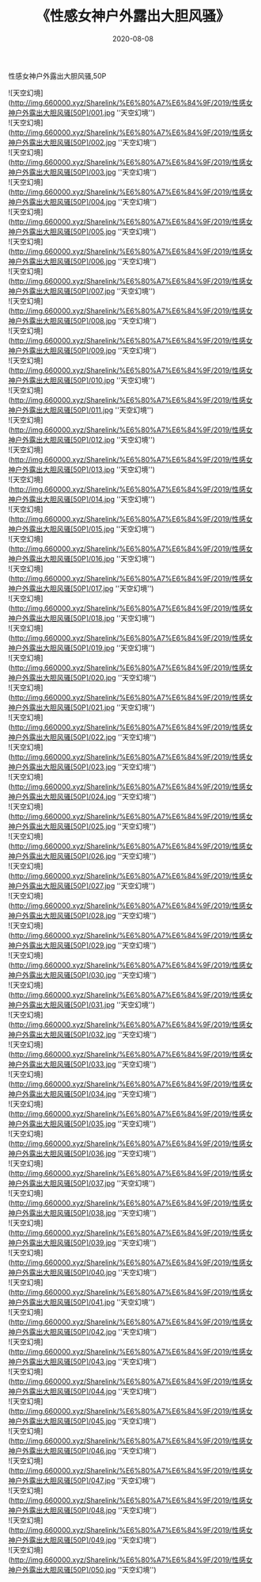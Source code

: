 ﻿---
layout: post
title:  《性感女神户外露出大胆风骚》
date:   2020-08-08
img: http://img.660000.xyz/Sharelink/%E6%80%A7%E6%84%9F/2019/性感女神户外露出大胆风骚[50P]/000.jpg
categories: [美女, 性感, 泳衣]
---

性感女神户外露出大胆风骚,50P

![天空幻境](http://img.660000.xyz/Sharelink/%E6%80%A7%E6%84%9F/2019/性感女神户外露出大胆风骚[50P]/001.jpg ''天空幻境'') <br>
![天空幻境](http://img.660000.xyz/Sharelink/%E6%80%A7%E6%84%9F/2019/性感女神户外露出大胆风骚[50P]/002.jpg ''天空幻境'') <br>
![天空幻境](http://img.660000.xyz/Sharelink/%E6%80%A7%E6%84%9F/2019/性感女神户外露出大胆风骚[50P]/003.jpg ''天空幻境'') <br>
![天空幻境](http://img.660000.xyz/Sharelink/%E6%80%A7%E6%84%9F/2019/性感女神户外露出大胆风骚[50P]/004.jpg ''天空幻境'') <br>
![天空幻境](http://img.660000.xyz/Sharelink/%E6%80%A7%E6%84%9F/2019/性感女神户外露出大胆风骚[50P]/005.jpg ''天空幻境'') <br>
![天空幻境](http://img.660000.xyz/Sharelink/%E6%80%A7%E6%84%9F/2019/性感女神户外露出大胆风骚[50P]/006.jpg ''天空幻境'') <br>
![天空幻境](http://img.660000.xyz/Sharelink/%E6%80%A7%E6%84%9F/2019/性感女神户外露出大胆风骚[50P]/007.jpg ''天空幻境'') <br>
![天空幻境](http://img.660000.xyz/Sharelink/%E6%80%A7%E6%84%9F/2019/性感女神户外露出大胆风骚[50P]/008.jpg ''天空幻境'') <br>
![天空幻境](http://img.660000.xyz/Sharelink/%E6%80%A7%E6%84%9F/2019/性感女神户外露出大胆风骚[50P]/009.jpg ''天空幻境'') <br>
![天空幻境](http://img.660000.xyz/Sharelink/%E6%80%A7%E6%84%9F/2019/性感女神户外露出大胆风骚[50P]/010.jpg ''天空幻境'') <br>
![天空幻境](http://img.660000.xyz/Sharelink/%E6%80%A7%E6%84%9F/2019/性感女神户外露出大胆风骚[50P]/011.jpg ''天空幻境'') <br>
![天空幻境](http://img.660000.xyz/Sharelink/%E6%80%A7%E6%84%9F/2019/性感女神户外露出大胆风骚[50P]/012.jpg ''天空幻境'') <br>
![天空幻境](http://img.660000.xyz/Sharelink/%E6%80%A7%E6%84%9F/2019/性感女神户外露出大胆风骚[50P]/013.jpg ''天空幻境'') <br>
![天空幻境](http://img.660000.xyz/Sharelink/%E6%80%A7%E6%84%9F/2019/性感女神户外露出大胆风骚[50P]/014.jpg ''天空幻境'') <br>
![天空幻境](http://img.660000.xyz/Sharelink/%E6%80%A7%E6%84%9F/2019/性感女神户外露出大胆风骚[50P]/015.jpg ''天空幻境'') <br>
![天空幻境](http://img.660000.xyz/Sharelink/%E6%80%A7%E6%84%9F/2019/性感女神户外露出大胆风骚[50P]/016.jpg ''天空幻境'') <br>
![天空幻境](http://img.660000.xyz/Sharelink/%E6%80%A7%E6%84%9F/2019/性感女神户外露出大胆风骚[50P]/017.jpg ''天空幻境'') <br>
![天空幻境](http://img.660000.xyz/Sharelink/%E6%80%A7%E6%84%9F/2019/性感女神户外露出大胆风骚[50P]/018.jpg ''天空幻境'') <br>
![天空幻境](http://img.660000.xyz/Sharelink/%E6%80%A7%E6%84%9F/2019/性感女神户外露出大胆风骚[50P]/019.jpg ''天空幻境'') <br>
![天空幻境](http://img.660000.xyz/Sharelink/%E6%80%A7%E6%84%9F/2019/性感女神户外露出大胆风骚[50P]/020.jpg ''天空幻境'') <br>
![天空幻境](http://img.660000.xyz/Sharelink/%E6%80%A7%E6%84%9F/2019/性感女神户外露出大胆风骚[50P]/021.jpg ''天空幻境'') <br>
![天空幻境](http://img.660000.xyz/Sharelink/%E6%80%A7%E6%84%9F/2019/性感女神户外露出大胆风骚[50P]/022.jpg ''天空幻境'') <br>
![天空幻境](http://img.660000.xyz/Sharelink/%E6%80%A7%E6%84%9F/2019/性感女神户外露出大胆风骚[50P]/023.jpg ''天空幻境'') <br>
![天空幻境](http://img.660000.xyz/Sharelink/%E6%80%A7%E6%84%9F/2019/性感女神户外露出大胆风骚[50P]/024.jpg ''天空幻境'') <br>
![天空幻境](http://img.660000.xyz/Sharelink/%E6%80%A7%E6%84%9F/2019/性感女神户外露出大胆风骚[50P]/025.jpg ''天空幻境'') <br>
![天空幻境](http://img.660000.xyz/Sharelink/%E6%80%A7%E6%84%9F/2019/性感女神户外露出大胆风骚[50P]/026.jpg ''天空幻境'') <br>
![天空幻境](http://img.660000.xyz/Sharelink/%E6%80%A7%E6%84%9F/2019/性感女神户外露出大胆风骚[50P]/027.jpg ''天空幻境'') <br>
![天空幻境](http://img.660000.xyz/Sharelink/%E6%80%A7%E6%84%9F/2019/性感女神户外露出大胆风骚[50P]/028.jpg ''天空幻境'') <br>
![天空幻境](http://img.660000.xyz/Sharelink/%E6%80%A7%E6%84%9F/2019/性感女神户外露出大胆风骚[50P]/029.jpg ''天空幻境'') <br>
![天空幻境](http://img.660000.xyz/Sharelink/%E6%80%A7%E6%84%9F/2019/性感女神户外露出大胆风骚[50P]/030.jpg ''天空幻境'') <br>
![天空幻境](http://img.660000.xyz/Sharelink/%E6%80%A7%E6%84%9F/2019/性感女神户外露出大胆风骚[50P]/031.jpg ''天空幻境'') <br>
![天空幻境](http://img.660000.xyz/Sharelink/%E6%80%A7%E6%84%9F/2019/性感女神户外露出大胆风骚[50P]/032.jpg ''天空幻境'') <br>
![天空幻境](http://img.660000.xyz/Sharelink/%E6%80%A7%E6%84%9F/2019/性感女神户外露出大胆风骚[50P]/033.jpg ''天空幻境'') <br>
![天空幻境](http://img.660000.xyz/Sharelink/%E6%80%A7%E6%84%9F/2019/性感女神户外露出大胆风骚[50P]/034.jpg ''天空幻境'') <br>
![天空幻境](http://img.660000.xyz/Sharelink/%E6%80%A7%E6%84%9F/2019/性感女神户外露出大胆风骚[50P]/035.jpg ''天空幻境'') <br>
![天空幻境](http://img.660000.xyz/Sharelink/%E6%80%A7%E6%84%9F/2019/性感女神户外露出大胆风骚[50P]/036.jpg ''天空幻境'') <br>
![天空幻境](http://img.660000.xyz/Sharelink/%E6%80%A7%E6%84%9F/2019/性感女神户外露出大胆风骚[50P]/037.jpg ''天空幻境'') <br>
![天空幻境](http://img.660000.xyz/Sharelink/%E6%80%A7%E6%84%9F/2019/性感女神户外露出大胆风骚[50P]/038.jpg ''天空幻境'') <br>
![天空幻境](http://img.660000.xyz/Sharelink/%E6%80%A7%E6%84%9F/2019/性感女神户外露出大胆风骚[50P]/039.jpg ''天空幻境'') <br>
![天空幻境](http://img.660000.xyz/Sharelink/%E6%80%A7%E6%84%9F/2019/性感女神户外露出大胆风骚[50P]/040.jpg ''天空幻境'') <br>
![天空幻境](http://img.660000.xyz/Sharelink/%E6%80%A7%E6%84%9F/2019/性感女神户外露出大胆风骚[50P]/041.jpg ''天空幻境'') <br>
![天空幻境](http://img.660000.xyz/Sharelink/%E6%80%A7%E6%84%9F/2019/性感女神户外露出大胆风骚[50P]/042.jpg ''天空幻境'') <br>
![天空幻境](http://img.660000.xyz/Sharelink/%E6%80%A7%E6%84%9F/2019/性感女神户外露出大胆风骚[50P]/043.jpg ''天空幻境'') <br>
![天空幻境](http://img.660000.xyz/Sharelink/%E6%80%A7%E6%84%9F/2019/性感女神户外露出大胆风骚[50P]/044.jpg ''天空幻境'') <br>
![天空幻境](http://img.660000.xyz/Sharelink/%E6%80%A7%E6%84%9F/2019/性感女神户外露出大胆风骚[50P]/045.jpg ''天空幻境'') <br>
![天空幻境](http://img.660000.xyz/Sharelink/%E6%80%A7%E6%84%9F/2019/性感女神户外露出大胆风骚[50P]/046.jpg ''天空幻境'') <br>
![天空幻境](http://img.660000.xyz/Sharelink/%E6%80%A7%E6%84%9F/2019/性感女神户外露出大胆风骚[50P]/047.jpg ''天空幻境'') <br>
![天空幻境](http://img.660000.xyz/Sharelink/%E6%80%A7%E6%84%9F/2019/性感女神户外露出大胆风骚[50P]/048.jpg ''天空幻境'') <br>
![天空幻境](http://img.660000.xyz/Sharelink/%E6%80%A7%E6%84%9F/2019/性感女神户外露出大胆风骚[50P]/049.jpg ''天空幻境'') <br>
![天空幻境](http://img.660000.xyz/Sharelink/%E6%80%A7%E6%84%9F/2019/性感女神户外露出大胆风骚[50P]/050.jpg ''天空幻境'') <br>
